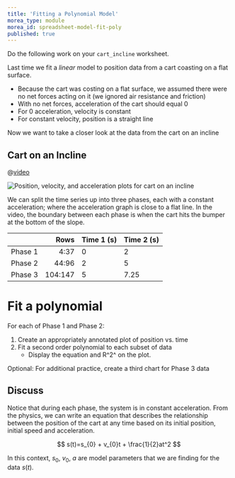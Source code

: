 ```yaml
---
title: 'Fitting a Polynomial Model'
morea_type: module
morea_id: spreadsheet-model-fit-poly
published: true
---
```

Do the following work on your `cart_incline` worksheet. <!-- {p:.alert .alert-info} -->

Last time we fit a *linear* model to position data from a cart
coasting on a flat surface.

- Because the cart was costing on a flat surface, we assumed there were no net forces acting on it (we ignored air resistance and friction)
- With no net forces, acceleration of the cart should equal 0
- For 0 acceleration, velocity is constant
- For constant velocity, position is a straight line

Now we want to take a closer look at the data from the cart on an incline

## Cart on an Incline

@[video]({{wwwroot}}/vid/cart_incline)

![Position, velocity, and acceleration plots for cart on an incline](pix/pva_chart_cart_on_incline.png) <!-- {.screencap} -->

We can split the time series up into three phases, each with a
constant acceleration; where the acceleration graph is close to a flat
line. In the video, the boundary between each phase is when the cart
hits the bumper at the bottom of the slope.

|         |    Rows | Time 1 (s) | Time 2 (s) |
|---------|--------:|------------|------------|
| Phase 1 |    4:37 | 0          | 2          |
| Phase 2 |   44:96 | 2          | 5          |
| Phase 3 | 104:147 | 5          | 7.25       |


<!-- :break section -->
# Fit a polynomial 

For each of Phase 1 and Phase 2:
1. Create an appropriately annotated plot of position vs. time
2. Fit a second order polynomial to each subset of data
   - Display the equation and R^2^ on the plot.

Optional: For additional practice, create a third chart for Phase 3 data

## Discuss

Notice that during each phase, the system is in constant
acceleration. From the physics, we can write an equation that describes
the relationship between the position of the cart at any time based on
its initial position, initial speed and acceleration.

$$
s(t)=s_{0} + v_{0}t + \frac{1}{2}at^2
$$

In this context, $s_{0}$, $v_{0}$, $a$ are model parameters that we
are finding for the data $s(t)$.

<!-- {section:.morea-practice-->
